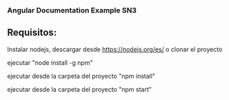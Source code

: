 ### Angular Documentation Example SN3

Requisitos:
-----------

Instalar nodejs, descargar desde https://nodejs.org/es/ o clonar el proyecto

ejecutar "node install -g npm"

ejecutar desde la carpeta del proyecto "npm install"

ejecutar desde la carpeta del proyecto "npm start"
